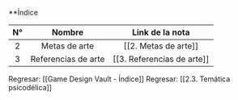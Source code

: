 
**Índice

| N°  |         Nombre          |        Link de la nota         |
| :-: | :---------------------: | :----------------------------: |
|  2  |      Metas de arte      |      [[2. Metas de arte]]      |
|  3  |   Referencias de arte   |   [[3. Referencias de arte]]   |


Regresar: [[Game Design Vault - Índice]]
Regresar: [[2.3. Temática psicodélica]]